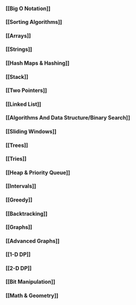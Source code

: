 #### **[[Big O Notation]]**

#### **[[Sorting Algorithms]]**

#### [[Arrays]]

#### **[[Strings]]**
#### **[[Hash Maps & Hashing]]**

#### **[[Stack]]**

#### **[[Two Pointers]]**

#### **[[Linked List]]**

#### **[[Algorithms And Data Structure/Binary Search]]**

#### **[[Sliding Windows]]**

#### **[[Trees]]**

#### **[[Tries]]**

#### **[[Heap & Priority Queue]]**

#### **[[Intervals]]**

#### **[[Greedy]]**

#### **[[Backtracking]]**

#### **[[Graphs]]**

#### **[[Advanced Graphs]]**

#### **[[1-D DP]]**

#### **[[2-D DP]]**

#### **[[Bit Manipulation]]**

#### **[[Math & Geometry]]**